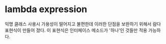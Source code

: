 # lambda expression

익명 클래스 사용시 가용성이 떨어지고 불편한데 이러한 단점을 보완하기 위해서 람다 표현식이 만들어 졌다.
이 표현식은 인터페이스 메소드가 '하나'인 것들만 적용 가능하다.

